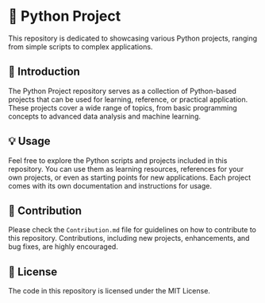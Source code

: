 # 🐍 Python Project

This repository is dedicated to showcasing various Python projects, ranging from simple scripts to complex applications.

## 🚀 Introduction

The Python Project repository serves as a collection of Python-based projects that can be used for learning, reference, or practical application. These projects cover a wide range of topics, from basic programming concepts to advanced data analysis and machine learning.

## 💡 Usage

Feel free to explore the Python scripts and projects included in this repository. You can use them as learning resources, references for your own projects, or even as starting points for new applications. Each project comes with its own documentation and instructions for usage.

## 🤝 Contribution

Please check the `Contribution.md` file for guidelines on how to contribute to this repository. Contributions, including new projects, enhancements, and bug fixes, are highly encouraged.

## 📝 License

The code in this repository is licensed under the MIT License.
